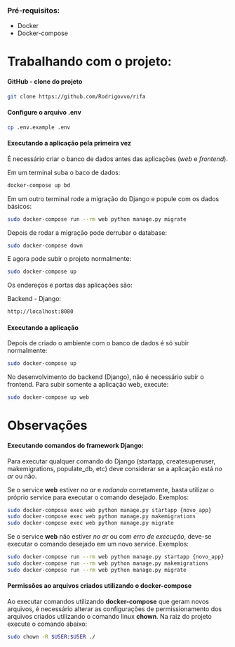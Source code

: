 ### Pré-requisitos:

- Docker
- Docker-compose

# Trabalhando com o projeto:

#### GitHub - clone do projeto 

```bash
git clone https://github.com/Rodrigovvo/rifa
```

#### Configure o arquivo .env

```bash
cp .env.example .env
```

#### Executando a aplicação pela primeira vez

É necessário criar o banco de dados antes das aplicações (*web* e *frontend*).

Em um terminal suba o baco de dados:

```bash
docker-compose up bd 
```

Em um outro terminal rode a migração do Django e popule com os dados básicos:

```bash
sudo docker-compose run --rm web python manage.py migrate
```

Depois de rodar a migração pode derrubar o database:

```bash
sudo docker-compose down
```

E agora pode subir o projeto normalmente:

```bash
sudo docker-compose up
```

Os endereços e portas das aplicações são:

Backend - Django:
```bash
http://localhost:8080
```

#### Executando a aplicação

Depois de criado o ambiente com o banco de dados é só subir normalmente:

```bash
sudo docker-compose up
```

No desenvolvimento do backend (Django), não é necessário subir o frontend.
Para subir somente a aplicação web, execute:

```bash
sudo docker-compose up web
```

# Observações

#### Executando comandos do framework Django:

Para executar qualquer comando do Django (startapp, createsuperuser, makemigrations, populate_db, etc) deve considerar se a aplicação está *no ar* ou não.

Se o service **web** estiver *no ar* e *rodando* corretamente, basta utilizar o próprio service para executar o comando desejado.
Exemplos:

```bash
sudo docker-compose exec web python manage.py startapp {novo_app}
sudo docker-compose exec web python manage.py makemigrations
sudo docker-compose exec web python manage.py migrate
```

Se o service **web** não estiver *no ar* ou com *erro de execução*, deve-se executar o comando desejado em um novo service.
Exemplos:

```bash
sudo docker-compose run --rm web python manage.py startapp {novo_app}
sudo docker-compose run --rm web python manage.py makemigrations
sudo docker-compose run --rm web python manage.py migrate
```

#### Permissões ao arquivos criados utilizando o docker-compose

Ao executar comandos utilizando **docker-compose** que geram novos arquivos, é necessário alterar as configurações de permissionamento dos arquivos criados utilizando o comando linux **chown**. Na raiz do projeto execute o comando abaixo:

```bash
sudo chown -R $USER:$USER ./
```
